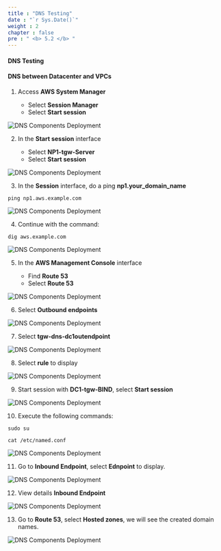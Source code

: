 ```yaml
---
title : "DNS Testing"
date : "`r Sys.Date()`"
weight : 2
chapter : false
pre : " <b> 5.2 </b> "
---
```


#### DNS Testing

#### DNS between Datacenter and VPCs

1. Access **AWS System Manager**

    - Select **Session Manager**
    - Select **Start session**

![DNS Components Deployment](/images/Lab-2-DNS/1/0003.png?featherlight=false&width=90pc)

2. In the **Start session** interface

   - Select **NP1-tgw-Server**
   - Select **Start session**

![DNS Components Deployment](/images/Lab-2-DNS/1/0004.png?featherlight=false&width=90pc)

3. In the **Session** interface, do a ping **np1.your_domain_name**

```
ping np1.aws.example.com
```

![DNS Components Deployment](/images/Lab-2-DNS/1/0005.png?featherlight=false&width=90pc)

4. Continue with the command:

```
dig aws.example.com
```

![DNS Components Deployment](/images/Lab-2-DNS/1/0006.png?featherlight=false&width=90pc)

5. In the **AWS Management Console** interface

   - Find **Route 53**
   - Select **Route 53**

![DNS Components Deployment](/images/Lab-2-DNS/1/0007.png?featherlight=false&width=90pc)

6. Select **Outbound endpoints**


![DNS Components Deployment](/images/Lab-2-DNS/1/0008.png?featherlight=false&width=90pc)

7. Select **tgw-dns-dc1outendpoint**


![DNS Components Deployment](/images/Lab-2-DNS/1/0009.png?featherlight=false&width=90pc)

8. Select **rule** to display

![DNS Components Deployment](/images/Lab-2-DNS/1/00010.png?featherlight=false&width=90pc)

9. Start session with **DC1-tgw-BIND**, select **Start session**

![DNS Components Deployment](/images/Lab-2-DNS/1/00011.png?featherlight=false&width=90pc)

10. Execute the following commands:

```
sudo su
```

```
cat /etc/named.conf
```

![DNS Components Deployment](/images/Lab-2-DNS/1/00012.png?featherlight=false&width=90pc)

11. Go to **Inbound Endpoint**, select **Ednpoint** to display.

![DNS Components Deployment](/images/Lab-2-DNS/1/00013.png?featherlight=false&width=90pc)

12. View details **Inbound Endpoint**

![DNS Components Deployment](/images/Lab-2-DNS/1/00014.png?featherlight=false&width=90pc)

13. Go to **Route 53**, select **Hosted zones**, we will see the created domain names.

![DNS Components Deployment](/images/Lab-2-DNS/1/00015.png?featherlight=false&width=90pc)